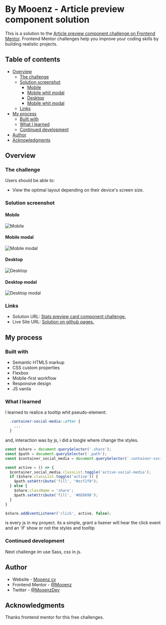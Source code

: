 # By Mooenz  - Article preview component solution

This is a solution to the [Article preview component challenge on Frontend Mentor](https://www.frontendmentor.io/challenges/article-preview-component-dYBN_pYFT). Frontend Mentor challenges help you improve your coding skills by building realistic projects. 

## Table of contents

- [Overview](#overview)
  - [The challenge](#the-challenge)
  - [Solution screenshot](#Solution-screenshot)
    - [Mobile](#Mobile)
    - [Mobile whit modal](#Mobile-modal)
    - [Desktop](#Desktop)
    - [Mobile whit modal](#Desktop-modal)
  - [Links](#links)
- [My process](#my-process)
  - [Built with](#built-with)
  - [What I learned](#what-i-learned)
  - [Continued development](#continued-development)
- [Author](#author)
- [Acknowledgments](#acknowledgments)

## Overview

### The challenge

Users should be able to:

- View the optimal layout depending on their device's screen size.

### Solution screenshot

#### Mobile

![Mobile](./solution-capture/mooenz-mobile-solution.png)

#### Mobile modal

![Mobile modal](./solution-capture/mooenz-mobile-tooltip-solution.png)

#### Desktop

![Desktop](./solution-capture/mooenz-desktop-solution.png)

#### Desktop modal

![Desktop modal](./solution-capture/mooenz-tooltip-desktop-solution.png)

### Links

- Solution URL: [Stats preview card component challenge.](https://www.frontendmentor.io/challenges/article-preview-component-dYBN_pYFT/hub/html-css-js-flexbox-mobile-first-and-responsive-design-8hpxxmqUl)
- Live Site URL: [Solution on github pages.](https://mooenz.github.io/frontend-mentor-portafolio/article-preview-component-master/)

## My process

### Built with

- Semantic HTML5 markup
- CSS custom properties
- Flexbox
- Mobile-first workflow
- Responsive design
- JS vanila

### What I learned

I learned to realice a tooltip whit pseudo-element:


```css
  .container-social-media::after {
    ...
  }
```
and, interaction was by js, i did a toogle where change the styles.
```js
const $share = document.querySelector('.share');
const $path = document.querySelector('.path');
const $container_social_media = document.querySelector('.container-social-media')

const active = () => {
  $container_social_media.classList.toggle('active-social-media');
  if ($share.classList.toggle('active')) {
    $path.setAttribute('fill', "#ecf2f8");
  } else {
    $share.className = 'share';
    $path.setAttribute('fill', '#6E8098');
  }
}

$share.addEventListener('click', active, false);
```
is every js in my proyect. its a simple, grant a lisener will hear the click event and an 'if' show or not the styles and tooltip

### Continued development

Next challenge im use Sass, css in js.

## Author

- Website - [Mooenz cv](https://mooenz.github.io/curriculum-vitae/)
- Frontend Mentor - [@Mooenz](https://www.frontendmentor.io/profile/Mooenz)
- Twitter - [@MooenzDev](https://www.twitter.com/MooenzDev)

## Acknowledgments

Thanks frontend mentor for this free challenges.